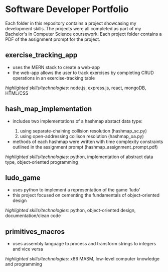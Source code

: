 <h1>Software Developer Portfolio</h1>
<p>Each folder in this repository contains a project showcasing my development skills. The projects were all completed as part of my Bachelor's in Computer Science coursework. Each project folder contains a PDF of the assignment prompt for the project.</p>

<h2>exercise_tracking_app</h2>
<ul>
  <li>uses the MERN stack to create a web-app </li>
  <li>the web-app allows the user to track exercises by completing CRUD operations in an exercise-tracking table</li>
</ul>
<p><em>highlighted skills/technologies:</em> node.js, express.js, react, mongoDB, HTML/CSS</p>

<h2>hash_map_implementation</h2>
<ul>
  <li>includes two implementations of a hashmap abstact data type:</li>
  <ol>
  <li>using separate-chaining collision resolution (hashmap_sc.py)</li>
  <li>using open-addressing collison resolution (hashmap_oa.py)</li>
  </ol>
<li>methods of each hashmap were written with time complexity constraints outlined in the assignment prompt (hashmap_assignment_prompt.pdf)</li>
</ul>
<p><em>highlighted skills/technologies:</em> python, implementation of abstract data type, object-oriented programming</p>

<h2>ludo_game</h2>
<ul>
<li>uses python to implement a representation of the game 'ludo'</li>
<li>this project focused on cementing the fundamentals of object-oriented design</li>
</ul>
<p><em>highlighted skills/technologies:</em> python, object-oriented design, documentation/clean code</p>

<h2>primitives_macros</h2>
<ul>
  <li>uses assembly language to process and transform strings to integers and vice versa</li>
</ul>
<p><em>highlighted skills/technologies:</em> x86 MASM, low-level computer knowledge and programming</p>
